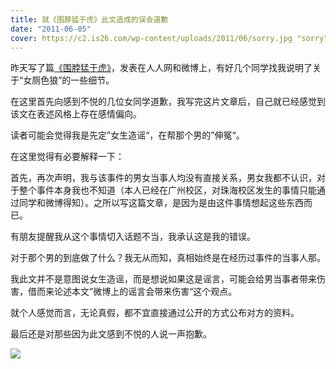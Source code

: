 ```yaml
---
title: 就《围脖猛于虎》此文造成的误会道歉
date: "2011-06-05"
cover: https://c2.is26.com/wp-content/uploads/2011/06/sorry.jpg "sorry"
---
```


昨天写了篇[《围脖猛于虎》](https://luolei.org/2011/06/weibo-tiger/)，发表在人人网和微博上，有好几个同学找我说明了关于“女厕色狼”的一些细节。

在这里首先向感到不悦的几位女同学道歉，我写完这片文章后，自己就已经感觉到该文在表述风格上存在感情偏向。

读者可能会觉得我是先定”女生造谣“，在帮那个男的”伸冤“。

在这里觉得有必要解释一下：

首先，再次声明，我与该事件的男女当事人均没有直接关系，男女我都不认识，对于整个事件本身我也不知道（本人已经在广州校区，对珠海校区发生的事情只能通过同学和微博得知）。之所以写这篇文章，是因为是由这件事情想起这些东西而已。

有朋友提醒我从这个事情切入话题不当，我承认这是我的错误。

对于那个男的到底做了什么？我无从而知，真相始终是在经历过事件的当事人那。

我此文并不是意图说女生造谣，而是想说如果这是谣言，可能会给男当事者带来伤害，借而来论述本文”微博上的谣言会带来伤害“这个观点。

就个人感觉而言，无论真假，都不宜直接通过公开的方式公布对方的资料。

最后还是对那些因为此文感到不悦的人说一声抱歉。

![](https://c2.is26.com/wp-content/uploads/2011/06/sorry.jpg)
